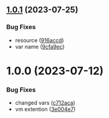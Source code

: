 ## [1.0.1](https://github.com/data-platform-hq/terraform-azurerm-vm-extension/compare/v1.0.0...v1.0.1) (2023-07-25)


### Bug Fixes

* resource ([916accd](https://github.com/data-platform-hq/terraform-azurerm-vm-extension/commit/916accd0d4014a88dea6c73feba247ae631d39ef))
* var name ([9cfa9ec](https://github.com/data-platform-hq/terraform-azurerm-vm-extension/commit/9cfa9ecb283f1dda272a19f89d75b0401e0f0ea9))

# 1.0.0 (2023-07-12)


### Bug Fixes

* changed vars ([c712aca](https://github.com/data-platform-hq/terraform-azurerm-vm-extension/commit/c712aca1044b0af44c75d9eec2d1b236641abe56))
* vm extention ([3e004e7](https://github.com/data-platform-hq/terraform-azurerm-vm-extension/commit/3e004e7115d9d3aec943211340754d5b757f8b2e))
